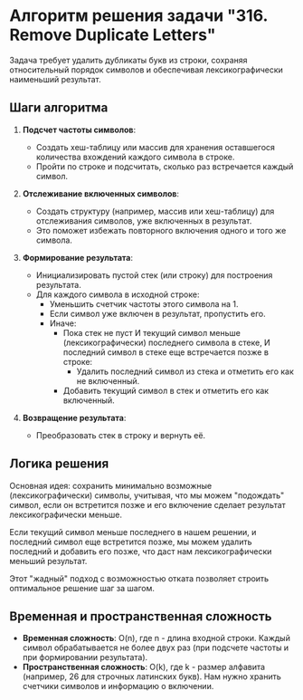 # Алгоритм решения задачи "316. Remove Duplicate Letters"

Задача требует удалить дубликаты букв из строки, сохраняя относительный порядок символов и обеспечивая лексикографически наименьший результат.

## Шаги алгоритма

1. **Подсчет частоты символов**:
   - Создать хеш-таблицу или массив для хранения оставшегося количества вхождений каждого символа в строке.
   - Пройти по строке и подсчитать, сколько раз встречается каждый символ.

2. **Отслеживание включенных символов**:
   - Создать структуру (например, массив или хеш-таблицу) для отслеживания символов, уже включенных в результат.
   - Это поможет избежать повторного включения одного и того же символа.

3. **Формирование результата**:
   - Инициализировать пустой стек (или строку) для построения результата.
   - Для каждого символа в исходной строке:
     - Уменьшить счетчик частоты этого символа на 1.
     - Если символ уже включен в результат, пропустить его.
     - Иначе:
       - Пока стек не пуст И текущий символ меньше (лексикографически) последнего символа в стеке, И последний символ в стеке еще встречается позже в строке:
         - Удалить последний символ из стека и отметить его как не включенный.
       - Добавить текущий символ в стек и отметить его как включенный.

4. **Возвращение результата**:
   - Преобразовать стек в строку и вернуть её.

## Логика решения

Основная идея: сохранить минимально возможные (лексикографически) символы, учитывая, что мы можем "подождать" символ, если он встретится позже и его включение сделает результат лексикографически меньше.

Если текущий символ меньше последнего в нашем решении, и последний символ еще встретится позже, мы можем удалить последний и добавить его позже, что даст нам лексикографически меньший результат.

Этот "жадный" подход с возможностью отката позволяет строить оптимальное решение шаг за шагом.

## Временная и пространственная сложность

- **Временная сложность**: O(n), где n - длина входной строки. Каждый символ обрабатывается не более двух раз (при подсчете частоты и при формировании результата).
- **Пространственная сложность**: O(k), где k - размер алфавита (например, 26 для строчных латинских букв). Нам нужно хранить счетчики символов и информацию о включении.
